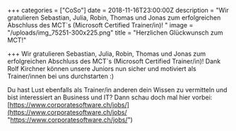 +++
categories = ["CoSo"]
date = 2018-11-16T23:00:00Z
description = "Wir gratulieren Sebastian, Julia, Robin, Thomas und Jonas zum erfolgreichen Abschluss des MCT`s (Microsoft Certified Trainer/in)! "
image = "/uploads/img_75251-300x225.png"
title = "Herzlichen Glückwunsch zum MCT!"

+++
Wir gratulieren Sebastian, Julia, Robin, Thomas und Jonas zum erfolgreichen Abschluss des MCT\`s (Microsoft Certified Trainer/in)! Dank Rolf Kirchner können unsere Juniors nun sicher und motiviert als Trainer/innen bei uns durchstarten :)   
  
Du hast Lust ebenfalls als Trainer/in anderen dein Wissen zu vermitteln und bist interessiert an Business und IT? Dann schau doch mal hier vorbei: [https://www.corporatesoftware.ch/jobs/](https://www.corporatesoftware.ch/jobs/ "https://www.corporatesoftware.ch/jobs/")